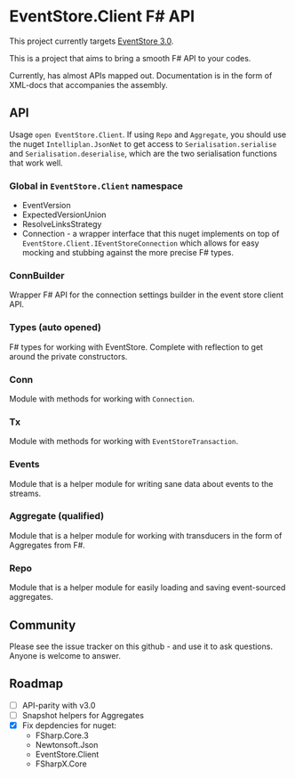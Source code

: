 # EventStore.Client F# API

This project currently targets [EventStore 3.0](http://geteventstore.com/).

This is a project that aims to bring a smooth F# API to your codes.

Currently, has almost APIs mapped out. Documentation is in the form of XML-docs
that accompanies the assembly.

## API

Usage `open EventStore.Client`. If using `Repo` and `Aggregate`, you should use
the nuget `Intelliplan.JsonNet` to get access to `Serialisation.serialise` and
`Serialisation.deserialise`, which are the two serialisation functions that work
well.

### Global in `EventStore.Client` namespace

 - EventVersion
 - ExpectedVersionUnion
 - ResolveLinksStrategy
 - Connection - a wrapper interface that this nuget implements on top of
   `EventStore.Client.IEventStoreConnection` which allows for easy mocking and
   stubbing against the more precise F# types.

### ConnBuilder

Wrapper F# API for the connection settings builder in the event store client
API.

### Types (auto opened)

F# types for working with EventStore. Complete with reflection to get around the
private constructors.

### Conn

Module with methods for working with `Connection`.

### Tx

Module with methods for working with `EventStoreTransaction`.

### Events

Module that is a helper module for writing sane data about events to the
streams.

### Aggregate (qualified)

Module that is a helper module for working with transducers in the form of
Aggregates from F#.

### Repo

Module that is a helper module for easily loading and saving event-sourced
aggregates.

## Community

Please see the issue tracker on this github - and use it to ask questions.
Anyone is welcome to answer.

## Roadmap

 - [ ] API-parity with v3.0
 - [ ] Snapshot helpers for Aggregates
 - [x] Fix depdencies for nuget:
   * FSharp.Core.3
   * Newtonsoft.Json
   * EventStore.Client
   * FSharpX.Core